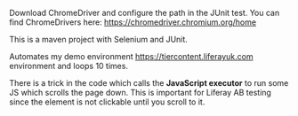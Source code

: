 Download ChromeDriver and configure the path in the JUnit test.
You can find ChromeDrivers here: https://chromedriver.chromium.org/home

This is a maven project with Selenium and JUnit.

Automates my demo environment https://tiercontent.liferayuk.com environment and loops 10 times.

There is a trick in the code which calls the **JavaScript executor** to run some JS which scrolls the page down. This is important for Liferay AB testing since the element is not clickable until you scroll to it.

